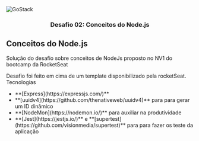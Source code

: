 <img alt="GoStack" src="https://storage.googleapis.com/golden-wind/bootcamp-gostack/header-desafios.png" />

<h3 align="center">
  Desafio 02: Conceitos do Node.js
</h3>

## Conceitos do Node.js

<p> Solução do desafio sobre conceitos de NodeJs proposto no NV1 do bootcamp da RocketSeat
</p>

<p> Desafio foi feito em cima de um template disponibilizado pela rocketSeat.
Tecnologias

<ul>
<li>**[Express](https://expressjs.com/)**</li>
<li>**[uuidv4](https://github.com/thenativeweb/uuidv4)** para para gerar um ID dinâmico</li>
<li> **[NodeMon](https://nodemon.io/)** para auxiliar na produtividade</li>
<li>**[Jest](https://jestjs.io/)** e **[supertest](https://github.com/visionmedia/supertest)** para para fazer os teste da aplicação</li>
  
</ul>
</p>
